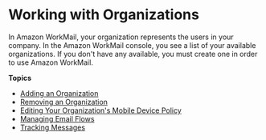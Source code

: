 # Working with Organizations<a name="organizations_overview"></a>

In Amazon WorkMail, your organization represents the users in your company\. In the Amazon WorkMail console, you see a list of your available organizations\. If you don't have any available, you must create one in order to use Amazon WorkMail\. 

**Topics**
+ [Adding an Organization](add_new_organization.md)
+ [Removing an Organization](remove_organization.md)
+ [Editing Your Organization's Mobile Device Policy](edit_organization_mobile_policy.md)
+ [Managing Email Flows](email-flows.md)
+ [Tracking Messages](tracking.md)